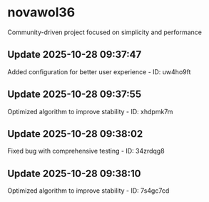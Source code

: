 # novawol36
Community-driven project focused on simplicity and performance

## Update 2025-10-28 09:37:47
Added configuration for better user experience - ID: uw4ho9ft


## Update 2025-10-28 09:37:55
Optimized algorithm to improve stability - ID: xhdpmk7m


## Update 2025-10-28 09:38:02
Fixed bug with comprehensive testing - ID: 34zrdqg8


## Update 2025-10-28 09:38:10
Optimized algorithm to improve stability - ID: 7s4gc7cd

